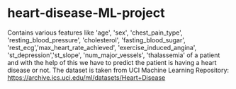 # heart-disease-ML-project
Contains various features like 'age', 'sex', 'chest_pain_type', 'resting_blood_pressure', 'cholesterol', 'fasting_blood_sugar', 'rest_ecg','max_heart_rate_achieved', 'exercise_induced_angina', 'st_depression','st_slope', 'num_major_vessels', 'thalassemia' of a patient and with the help of this we have to predict the patient is having a heart disease or not. The dataset is taken from UCI Machine Learning Repository: https://archive.ics.uci.edu/ml/datasets/Heart+Disease
